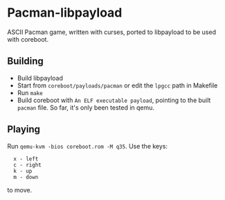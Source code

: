 # Pacman-libpayload

ASCII Pacman game, written with curses, ported to libpayload to be used
with coreboot.

## Building

* Build libpayload
* Start from `coreboot/payloads/pacman` or edit the `lpgcc` path in Makefile
* Run `make`
* Build coreboot with `An ELF executable payload`, pointing to the built
`pacman` file. So far, it's only been tested in qemu.

## Playing

Run `qemu-kvm -bios coreboot.rom -M q35`. Use the keys:

```
  x - left
  c - right
  k - up
  m - down
```
to move.
